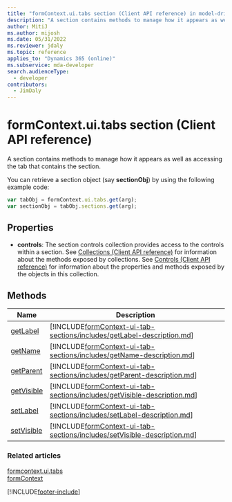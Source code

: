 ```yaml
---
title: "formContext.ui.tabs section (Client API reference) in model-driven apps"
description: "A section contains methods to manage how it appears as well as accessing the tab that contains the section."
author: MitiJ
ms.author: mijosh
ms.date: 05/31/2022
ms.reviewer: jdaly
ms.topic: reference
applies_to: "Dynamics 365 (online)"
ms.subservice: mda-developer
search.audienceType: 
  - developer
contributors:
  - JimDaly
---
```

# formContext.ui.tabs section (Client API reference)

A section contains methods to manage how it appears as well as accessing the tab that contains the section.

You can retrieve a section object (say **sectionObj**) by using the following example code:

```JavaScript
var tabObj = formContext.ui.tabs.get(arg);
var sectionObj = tabObj.sections.get(arg);
```

## Properties

- **controls**: The section controls collection provides access to the controls within a section. See [Collections (Client API reference)](collections.md) for information about the methods exposed by collections. See [Controls (Client API reference)](controls.md) for information about the properties and methods exposed by the objects in this collection.


## Methods

|Name | Description |
|--|--|
|[getLabel](formContext-ui-tab-sections/getLabel.md)|[!INCLUDE[formContext-ui-tab-sections/includes/getLabel-description.md](formContext-ui-tab-sections/includes/getLabel-description.md)]|
|[getName](formContext-ui-tab-sections/getName.md)|[!INCLUDE[formContext-ui-tab-sections/includes/getName-description.md](formContext-ui-tab-sections/includes/getName-description.md)]|
|[getParent](formContext-ui-tab-sections/getParent.md)|[!INCLUDE[formContext-ui-tab-sections/includes/getParent-description.md](formContext-ui-tab-sections/includes/getParent-description.md)]|
|[getVisible](formContext-ui-tab-sections/getVisible.md)|[!INCLUDE[formContext-ui-tab-sections/includes/getVisible-description.md](formContext-ui-tab-sections/includes/getVisible-description.md)]|
|[setLabel](formContext-ui-tab-sections/setLabel.md)|[!INCLUDE[formContext-ui-tab-sections/includes/setLabel-description.md](formContext-ui-tab-sections/includes/setLabel-description.md)]|
|[setVisible](formContext-ui-tab-sections/setVisible.md)|[!INCLUDE[formContext-ui-tab-sections/includes/setVisible-description.md](formContext-ui-tab-sections/includes/setVisible-description.md)]|

### Related articles

[formcontext.ui.tabs](formcontext-ui-tabs.md)   
[formContext](../clientapi-form-context.md)


[!INCLUDE[footer-include](../../../../includes/footer-banner.md)]
